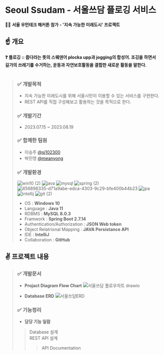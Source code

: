 # Seoul Ssudam - 서울쓰담 플로깅 서비스
🏃‍♂️ **서울 우먼테크 해커톤 참가 - '지속 가능한 미래도시' 프로젝트**

## ☝ 개요
#### ❓ 플로깅 :: 줍다라는 뜻의 스웨덴어 plocka upp과 jogging의 합성어. 조깅을 하면서 길가의 쓰레기를 수거하는, 운동과 자연보호활동을 결합한 새로운 활동을 말한다. <br><br>
> ### ✅ 개발목적
> - 지속 가능한 미래도시를 위해 서울시민이 이용할 수 있는 서비스를 구현한다.
> - REST API를 직접 구성해보고 활용하는 것을 목적으로 한다.
> ### ✅ 개발기간
> - 2023.07.15 ~ 2023.08.19
> ### ✅ 함께한 팀원
> - 이승주 [@sj102300](https://github.com/sj102300)
> - 박민영 [@meanyong](http://github.com/meanyong)
> ### ✅ 개발환경
> ![win10 (2)](https://github.com/user-attachments/assets/81e8ee9b-e0c2-485f-8654-8f8258c20b3a)
> ![java](https://github.com/user-attachments/assets/c02bc8da-8e4f-40e7-a04a-7adcb81d9ac4)
> ![mysql](https://github.com/user-attachments/assets/c2ed37d2-c436-42f4-8648-9d59e2a03f7e)
> ![spring (2)](https://github.com/user-attachments/assets/bc8564a3-907c-4d0e-a8c0-06f113220337)
> ![456896335-d71a9abe-edca-4303-9c29-bfe400b44b23](https://github.com/user-attachments/assets/bcfb096b-930b-4b25-9e21-a6ce3e693df4)
> ![jpa](https://github.com/user-attachments/assets/ae36b33a-067e-43dc-b781-9c93903b01d7)
> ![intellij](https://github.com/user-attachments/assets/eaf02203-8172-4aaf-817a-bde77fcce8e0)
> ![git (2)](https://github.com/user-attachments/assets/20e69a9f-271f-47bf-9980-d647085f943a)
> - OS : **Windows 10**
> - Language : **Java 11**
> - RDBMS : **MySQL 8.0.3**
> - Framwork : **Spring Boot 2.7.14**
> - Authentication/Authorization : **JSON Web token**
> - Object Relatrional Mapping : **JAVA Persistance API**
> - IDE : **IntelliJ**
> - Collaboration : **GitHub**

## ✌ 프로젝트 내용
> ### ✅ 개발문서
> - **Projact Diagram Flow Chart**
> ![서울쓰담 플로우차트 drawio](https://github.com/user-attachments/assets/9dd0dce9-c3ec-436e-a218-405de2d95dba)
>
> - **Database ERD**
> ![서울쓰담ERD](https://github.com/user-attachments/assets/c2b80646-7d41-4062-98f3-eef849439ad9)
>
> ### ✅ 기능정리
> - **담당 기능 일람**
> > Database 설계 <br>
> > REST API 설계
> > > API Documentation
